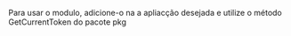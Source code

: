 Para usar o modulo, adicione-o na a apliacção desejada e utilize o método
GetCurrentToken do pacote pkg